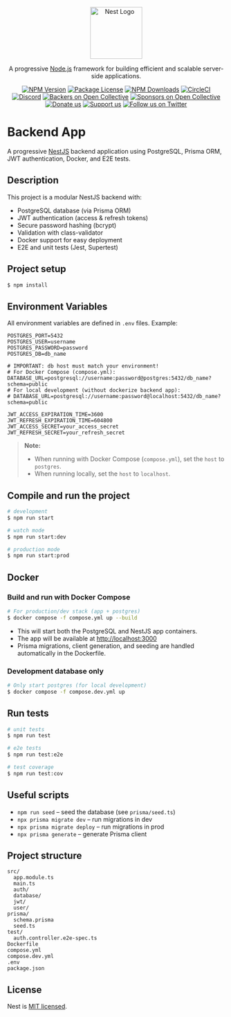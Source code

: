 <p align="center">
  <a href="http://nestjs.com/" target="blank"><img src="https://nestjs.com/img/logo-small.svg" width="120" alt="Nest Logo" /></a>
</p>

[circleci-image]: https://img.shields.io/circleci/build/github/nestjs/nest/master?token=abc123def456
[circleci-url]: https://circleci.com/gh/nestjs/nest

  <p align="center">A progressive <a href="http://nodejs.org" target="_blank">Node.js</a> framework for building efficient and scalable server-side applications.</p>
    <p align="center">
<a href="https://www.npmjs.com/~nestjscore" target="_blank"><img src="https://img.shields.io/npm/v/@nestjs/core.svg" alt="NPM Version" /></a>
<a href="https://www.npmjs.com/~nestjscore" target="_blank"><img src="https://img.shields.io/npm/l/@nestjs/core.svg" alt="Package License" /></a>
<a href="https://www.npmjs.com/~nestjscore" target="_blank"><img src="https://img.shields.io/npm/dm/@nestjs/common.svg" alt="NPM Downloads" /></a>
<a href="https://circleci.com/gh/nestjs/nest" target="_blank"><img src="https://img.shields.io/circleci/build/github/nestjs/nest/master" alt="CircleCI" /></a>
<a href="https://discord.gg/G7Qnnhy" target="_blank"><img src="https://img.shields.io/badge/discord-online-brightgreen.svg" alt="Discord"/></a>
<a href="https://opencollective.com/nest#backer" target="_blank"><img src="https://opencollective.com/nest/backers/badge.svg" alt="Backers on Open Collective" /></a>
<a href="https://opencollective.com/nest#sponsor" target="_blank"><img src="https://opencollective.com/nest/sponsors/badge.svg" alt="Sponsors on Open Collective" /></a>
  <a href="https://paypal.me/kamilmysliwiec" target="_blank"><img src="https://img.shields.io/badge/Donate-PayPal-ff3f59.svg" alt="Donate us"/></a>
    <a href="https://opencollective.com/nest#sponsor"  target="_blank"><img src="https://img.shields.io/badge/Support%20us-Open%20Collective-41B883.svg" alt="Support us"></a>
  <a href="https://twitter.com/nestframework" target="_blank"><img src="https://img.shields.io/twitter/follow/nestframework.svg?style=social&label=Follow" alt="Follow us on Twitter"></a>
</p>
  <!--[![Backers on Open Collective](https://opencollective.com/nest/backers/badge.svg)](https://opencollective.com/nest#backer)
  [![Sponsors on Open Collective](https://opencollective.com/nest/sponsors/badge.svg)](https://opencollective.com/nest#sponsor)-->

# Backend App

A progressive [NestJS](https://nestjs.com/) backend application using PostgreSQL, Prisma ORM, JWT authentication, Docker, and E2E tests.

## Description

This project is a modular NestJS backend with:

- PostgreSQL database (via Prisma ORM)
- JWT authentication (access & refresh tokens)
- Secure password hashing (bcrypt)
- Validation with class-validator
- Docker support for easy deployment
- E2E and unit tests (Jest, Supertest)

## Project setup

```bash
$ npm install
```

## Environment Variables

All environment variables are defined in `.env` files. Example:

```env
POSTGRES_PORT=5432
POSTGRES_USER=username
POSTGRES_PASSWORD=password
POSTGRES_DB=db_name

# IMPORTANT: db host must match your environment!
# For Docker Compose (compose.yml):
DATABASE_URL=postgresql://username:password@postgres:5432/db_name?schema=public
# For local development (without dockerize backend app):
# DATABASE_URL=postgresql://username:password@localhost:5432/db_name?schema=public

JWT_ACCESS_EXPIRATION_TIME=3600
JWT_REFRESH_EXPIRATION_TIME=604800
JWT_ACCESS_SECRET=your_access_secret
JWT_REFRESH_SECRET=your_refresh_secret
```

> **Note:**
>
> - When running with Docker Compose (`compose.yml`), set the `host` to `postgres`.
> - When running locally, set the `host` to `localhost`.

## Compile and run the project

```bash
# development
$ npm run start

# watch mode
$ npm run start:dev

# production mode
$ npm run start:prod
```

## Docker

### Build and run with Docker Compose

```bash
# For production/dev stack (app + postgres)
$ docker compose -f compose.yml up --build
```

- This will start both the PostgreSQL and NestJS app containers.
- The app will be available at [http://localhost:3000](http://localhost:3000)
- Prisma migrations, client generation, and seeding are handled automatically in the Dockerfile.

### Development database only

```bash
# Only start postgres (for local development)
$ docker compose -f compose.dev.yml up
```

## Run tests

```bash
# unit tests
$ npm run test

# e2e tests
$ npm run test:e2e

# test coverage
$ npm run test:cov
```

## Useful scripts

- `npm run seed` – seed the database (see `prisma/seed.ts`)
- `npx prisma migrate dev` – run migrations in dev
- `npx prisma migrate deploy` – run migrations in prod
- `npx prisma generate` – generate Prisma client

## Project structure

```
src/
  app.module.ts
  main.ts
  auth/
  database/
  jwt/
  user/
prisma/
  schema.prisma
  seed.ts
test/
  auth.controller.e2e-spec.ts
Dockerfile
compose.yml
compose.dev.yml
.env
package.json
```

## License

Nest is [MIT licensed](https://github.com/nestjs/nest/blob/master/LICENSE).
